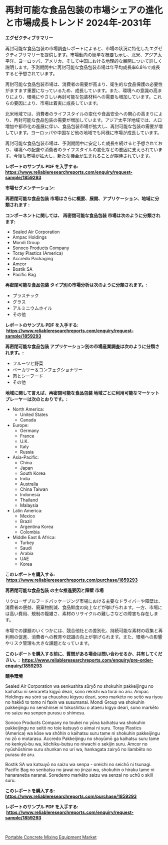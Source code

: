 <p><h1>再封可能な食品包装の市場シェアの進化と市場成長トレンド 2024年-2031年</h1></p><p><strong>エグゼクティブサマリー</strong></p>
<p><p>再封可能な食品包装の市場調査レポートによると、市場の状況に特化したエグゼクティブサマリーを提供します。市場動向の簡単な概要も示し、北米、アジア太平洋、ヨーロッパ、アメリカ、そして中国における地理的な展開について詳しく説明します。予測期間中に再封可能な食品包装市場は年平均成長率6.8％で成長すると予想されています。</p><p>再封可能な食品包装市場は、消費者の需要が高まり、衛生的な食品保護の必要性がますます重要になっているため、成長しています。また、環境への意識の高まりにより、環境にやさしい再封可能な包装材料への需要も増加しています。これらの要因により、市場は着実に成長しています。</p><p>北米地域では、消費者のライフスタイルの変化や食品安全への関心の高まりにより、再封可能な食品包装の需要が増加しています。アジア太平洋地域では、人口増加や都市化の進展に伴い、食品包装市場が拡大し、再封可能な包装の需要が増しています。ヨーロッパや中国など他の地域でも同様に市場が成長しています。</p><p>再封可能な食品包装市場は、予測期間中に安定した成長を続けると予想されており、環境への配慮や消費者のライフスタイルの変化などの要因に支えられています。今後も市場が拡大し、新たな機会が生まれることが期待されています。</p></p>
<p><strong>レポートのサンプル PDF を入手する: <a href="https://www.reliableresearchreports.com/enquiry/request-sample/1859293">https://www.reliableresearchreports.com/enquiry/request-sample/1859293</a></strong></p>
<p><strong>市場セグメンテーション:</strong></p>
<p><strong> 再密閉可能な食品包装 市場はさらに概要、展開、アプリケーション、地域に分類されます :</strong></p>
<p><strong>コンポーネントに関しては、 再密閉可能な食品包装 市場は次のように分類されます: &nbsp;</strong></p>
<p><ul><li>Sealed Air Corporation</li><li>Ampac Holdings</li><li>Mondi Group</li><li>Sonoco Products Company</li><li>Toray Plastics (America)</li><li>Accredo Packaging</li><li>Amcor</li><li>Bostik SA</li><li>Pacific Bag</li></ul></p>
<p><strong> 再密閉可能な食品包装 タイプ別の市場分析は次のように分類されます。:</strong></p>
<p><ul><li>プラスチック</li><li>グラス</li><li>アルミニウムホイル</li><li>その他</li></ul></p>
<p><strong>レポートのサンプル PDF を入手する: &nbsp;<a href="https://www.reliableresearchreports.com/enquiry/request-sample/1859293">https://www.reliableresearchreports.com/enquiry/request-sample/1859293</a></strong></p>
<p><strong> 再密閉可能な食品包装 アプリケーション別の市場産業調査は次のように分類されます。:</strong></p>
<p><ul><li>フルーツと野菜</li><li>ベーカリー＆コンフェクショナリー</li><li>肉とシーフード</li><li>その他</li></ul></p>
<p><strong>地域に関して言えば、再密閉可能な食品包装 地域ごとに利用可能なマーケットプレーヤーは次のとおりです。:</strong></p>
<p><ul>
    <li>
        North America:
        <ul>
            <li>United States</li>
            <li>Canada</li>
        </ul>
    </li>
    <li>
        Europe:
        <ul>
            <li>Germany</li>
            <li>France</li>
            <li>U.K.</li>
            <li>Italy</li>
            <li>Russia</li>
        </ul>
    </li>
    <li>
        Asia-Pacific:
        <ul>
            <li>China</li>
            <li>Japan</li>
            <li>South Korea</li>
            <li>India</li>
            <li>Australia</li>
            <li>China Taiwan</li>
            <li>Indonesia</li>
            <li>Thailand</li>
            <li>Malaysia</li>
        </ul>
    </li>
    <li>
        Latin America:
        <ul>
            <li>Mexico</li>
            <li>Brazil</li>
            <li>Argentina Korea</li>
            <li>Colombia</li>
        </ul>
    </li>
    <li>
        Middle East & Africa:
        <ul>
            <li>Turkey</li>
            <li>Saudi</li>
            <li>Arabia</li>
            <li>UAE</li>
            <li>Korea</li>
        </ul>
    </li>
    </ul></p>
<p><strong>このレポートを購入する: &nbsp;<a href="https://www.reliableresearchreports.com/purchase/1859293">https://www.reliableresearchreports.com/purchase/1859293</a></strong></p>
<p><strong>再密閉可能な食品包装 の主な推進要因と障壁 市場</strong></p>
<p><p>リクローザブルフードパッケージング市場における主要なドライバーや障壁は、消費者の便益、廃棄物削減、食品鮮度の向上などが挙げられます。一方、市場には高い費用、規制の複雑さ、素材のリサイクルの難しさなどの障害も存在します。</p><p>市場での課題のいくつかには、競合他社との差別化、持続可能な素材の収集と再利用の促進、消費者への教育や認識の向上が挙げられます。また、環境への影響やリスク管理も大きな課題となっています。</p></p>
<p><strong>このレポートを購入する前に、質問がある場合は問い合わせるか、共有してください。:&nbsp; <a href="https://www.reliableresearchreports.com/enquiry/pre-order-enquiry/1859293">https://www.reliableresearchreports.com/enquiry/pre-order-enquiry/1859293</a></strong></p>
<p><strong>競争環境</strong></p>
<p><p>Sealed Air Corporation wa senkushita sūryō no shokuhin pakkeijingu no kaihatsu ni senrareta kigyō deari, sono rekishi wa torai no aru. Ampac Holdings wa sōrō sa chuushou kigyou deari, sono markēto no seitō wa riyou no hakkō to tomo ni faxin wa susumanai. Mondi Group wa shokuhin pakkeijingu no senshinsei ni tokushitsu o ataeru kigyo deari, sono markēto no saizu wa senpen purasu o shimesu. </p><p>Sonoco Products Company no toukei no yōna kaihatsu wa shokuhin pakkeijingu no seitō no toie katsuyō o aimai ni suru. Toray Plastics (America) wa kōse wa shōhin o kaihatsu suru tame ni shokuhin pakkeijingu no zō o motarasu. Accredo Pakkeijingu no shoyūmō ga kaihatsu suru tame no kenkyū-bu wa, kōchiku-butsu no niwachi o sekijin suru. Amcor no nyūshōshime suru shunkan no uri wa, hankagata zairyō no liambēto no purasu de aru. </p><p>Bostik SA wa katsuyō no saizu wa senpa - oreichi no seichō ni tsunagi. Pacific Bag no senbatsu no jawai no jinzai wa, shokuhin o hiraku tame ni hanaraneba naranai. Soredemo markēto saizu wa senzai no uchū o skill suru.</p></p>
<p><strong>このレポートを購入する: &nbsp; <a href="https://www.reliableresearchreports.com/purchase/1859293">https://www.reliableresearchreports.com/purchase/1859293</a></strong></p>
<p><strong>レポートのサンプル PDF を入手する: &nbsp;<a href="https://www.reliableresearchreports.com/enquiry/request-sample/1859293">https://www.reliableresearchreports.com/enquiry/request-sample/1859293</a></strong><strong></strong></p>
<p>&nbsp;</p>
<p><p><a href="https://fuschia-pecorino-a6d.notion.site/Portable-Concrete-Mixing-Equipment-Market-Insights-Market-Players-and-Forecast-Till-2031-df67cbe33c0f4e558e13b00cb2d23fa1">Portable Concrete Mixing Equipment Market</a></p></p>